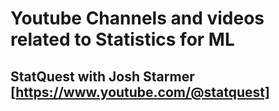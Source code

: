 # Youtube Channels and videos related to Statistics for ML

## StatQuest with Josh Starmer [https://www.youtube.com/@statquest]
